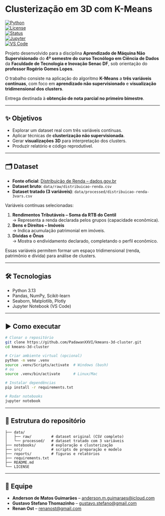 # Clusterização em 3D com K-Means

[![Python](https://img.shields.io/badge/Python-3.13-blue.svg)](https://www.python.org/)  
[![License](https://img.shields.io/badge/License-MIT-green.svg)](./LICENSE)  
[![Status](https://img.shields.io/badge/Status-Em%20Desenvolvimento-yellow.svg)](#)  
[![Jupyter](https://img.shields.io/badge/Notebook-Jupyter-orange.svg)](https://jupyter.org/)  
[![VS Code](https://img.shields.io/badge/Editor-VS%20Code-007ACC.svg?logo=visualstudiocode)](https://code.visualstudio.com/)  

Projeto desenvolvido para a disciplina **Aprendizado de Máquina Não Supervisionado** do **4º semestre do curso Tecnólogo em Ciência de Dados** da **Faculdade de Tecnologia e Inovação Senac DF**, sob orientação do **professor Rogério Gomes Lopes**.  

O trabalho consiste na aplicação do algoritmo **K-Means** a **três variáveis contínuas**, com foco em **aprendizado não supervisionado** e **visualização tridimensional dos clusters**.  

Entrega destinada à **obtenção de nota parcial no primeiro bimestre**.

---

## ✨ Objetivos
- Explorar um dataset real com três variáveis contínuas.  
- Aplicar técnicas de **clusterização não supervisionada**.  
- Gerar **visualizações 3D** para interpretação dos clusters.  
- Produzir relatório e código reprodutível.

---

## 🗂️ Dataset
- **Fonte oficial**: [Distribuição de Renda – dados.gov.br](https://dados.gov.br/dados/conjuntos-dados/distribuio-de-renda)  
- **Dataset bruto**: `data/raw/distribuicao-renda.csv`  
- **Dataset tratado (3 variáveis)**: `data/processed/distribuicao-renda-3vars.csv`  

Variáveis contínuas selecionadas:
1. **Rendimentos Tributáveis – Soma da RTB do Centil**  
   → Representa a renda declarada pelos grupos (capacidade econômica).  
2. **Bens e Direitos – Imóveis**  
   → Indica acumulação patrimonial em imóveis.  
3. **Dívidas e Ônus**  
   → Mostra o endividamento declarado, completando o perfil econômico.  

Essas variáveis permitem formar um espaço tridimensional (renda, patrimônio e dívida) para análise de clusters.

---

## 🛠️ Tecnologias
- Python 3.13  
- Pandas, NumPy, Scikit-learn  
- Seaborn, Matplotlib, Plotly  
- Jupyter Notebook (VS Code)  

---

## ▶️ Como executar
```bash
# Clonar o repositório
git clone https://github.com/PadawanXXVI/kmeans-3d-cluster.git
cd kmeans-3d-cluster

# Criar ambiente virtual (opcional)
python -m venv .venv
source .venv/Scripts/activate  # Windows (bash)
# ou
source .venv/bin/activate      # Linux/Mac

# Instalar dependências
pip install -r requirements.txt

# Rodar notebooks
jupyter notebook
```

---

## 📂 Estrutura do repositório
```
├── data/  
│   ├── raw/         # dataset original (CSV completo)  
│   └── processed/   # dataset tratado com 3 variáveis  
├── notebooks/       # exploração e clusterização  
├── src/             # scripts de preparação e modelo  
├── reports/         # figuras e relatórios  
├── requirements.txt  
├── README.md  
└── LICENSE
```

---

## 👥 Equipe
- **Anderson de Matos Guimarães** – [anderson.m.guimaraes@icloud.com](mailto:anderson.m.guimaraes@icloud.com)  
- **Gustavo Stefano Thomazinho** – [gustavo.stefano@gmail.com](mailto:gustavo.stefano@gmail.com)  
- **Renan Ost** – [renanost@gmail.com](mailto:renanost@gmail.com)  
